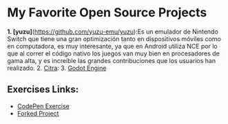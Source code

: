 # My Favorite Open Source Projects

**1. [yuzu]**(https://github.com/yuzu-emu/yuzu):Es un emulador de Nintendo Switch que tiene una gran optimización tanto en dispositivos móviles como en computadora, es muy interesante, ya que en Android utiliza NCE por lo que al correr el código nativo los juegos van muy bien en procesadores de gama alta, y es increíble las grandes contribuciones que los usuarios han realizado.
2. [Citra](https://github.com/citra-emu/citra):
3. [Godot Engine](https://github.com/godotengine/godot)

## Exercises Links:

- [CodePen Exercise](https://codepen.io/Jorge-Daniel-Cuevas-Mejia/pen/NWJaREY)
- [Forked Project](https://github.com/JorgeDCM/Laboratorio1.git)

